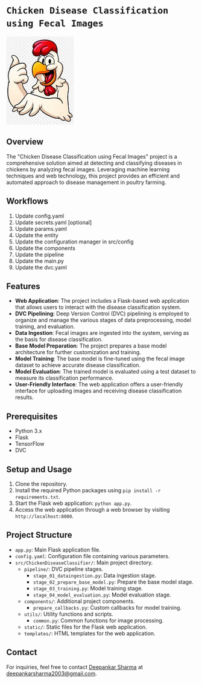 # **`Chicken Disease Classification using Fecal Images`**

![Project Image](OIP.jpg)

## Overview

The "Chicken Disease Classification using Fecal Images" project is a comprehensive solution aimed at detecting and classifying diseases in chickens by analyzing fecal images. Leveraging machine learning techniques and web technology, this project provides an efficient and automated approach to disease management in poultry farming.


## Workflows

1. Update config.yaml
2. Update secrets.yaml [optional]
3. Update params.yaml 
4. Update the entity
5. Update the configuration manager in src/config
6. Update the components
7. Update the pipeline
8. Update the main.py
9. Update the dvc.yaml <!-- MLops tool to keep track of the CI/CD pipeline -->



## Features

- **Web Application**: The project includes a Flask-based web application that allows users to interact with the disease classification system.
- **DVC Pipelining**: Deep Version Control (DVC) pipelining is employed to organize and manage the various stages of data preprocessing, model training, and evaluation.
- **Data Ingestion**: Fecal images are ingested into the system, serving as the basis for disease classification.
- **Base Model Preparation**: The project prepares a base model architecture for further customization and training.
- **Model Training**: The base model is fine-tuned using the fecal image dataset to achieve accurate disease classification.
- **Model Evaluation**: The trained model is evaluated using a test dataset to measure its classification performance.
- **User-Friendly Interface**: The web application offers a user-friendly interface for uploading images and receiving disease classification results.

## Prerequisites

- Python 3.x
- Flask
- TensorFlow
- DVC

## Setup and Usage

1. Clone the repository.
2. Install the required Python packages using `pip install -r requirements.txt`.
3. Start the Flask web application: `python app.py`.
4. Access the web application through a web browser by visiting `http://localhost:8080`.

## Project Structure

- `app.py`: Main Flask application file.
- `config.yaml`: Configuration file containing various parameters.
- `src/ChickenDiseaseClassifier/`: Main project directory.
  - `pipeline/`: DVC pipeline stages.
    - `stage_01_dataingestion.py`: Data ingestion stage.
    - `stage_02_prepare_base_model.py`: Prepare the base model stage.
    - `stage_03_training.py`: Model training stage.
    - `stage_04_model_evaluation.py`: Model evaluation stage.
  - `components/`: Additional project components.
    - `prepare_callbacks.py`: Custom callbacks for model training.
  - `utils/`: Utility functions and scripts.
    - `common.py`: Common functions for image processing.
  - `static/`: Static files for the Flask web application.
  - `templates/`: HTML templates for the web application.

## Contact

For inquiries, feel free to contact [Deepankar Sharma](https://github.com/ideepankarsharma2003/) at [deepankarsharma2003@gmail.com](deepankarsharma2003@gmail.com).
